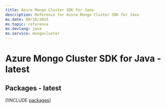 ```yaml
---
title: Azure Mongo Cluster SDK for Java
description: Reference for Azure Mongo Cluster SDK for Java
ms.date: 09/18/2025
ms.topic: reference
ms.devlang: java
ms.service: mongocluster
---
```

# Azure Mongo Cluster SDK for Java - latest
## Packages - latest
[!INCLUDE [packages](mongo-cluster-index.md)]